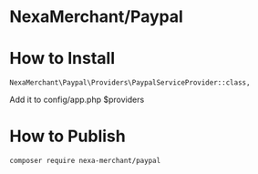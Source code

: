 # NexaMerchant/Paypal

# How to Install


```
NexaMerchant\Paypal\Providers\PaypalServiceProvider::class,
```
Add it to config/app.php $providers

# How to Publish

```
composer require nexa-merchant/paypal
```